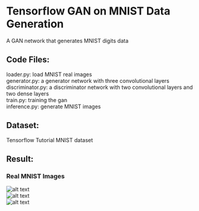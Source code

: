 # Tensorflow GAN on MNIST Data Generation

A GAN network that generates MNIST digits data

## Code Files:
loader.py: load MNIST real images  
generator.py: a generator network with three convolutional layers    
discriminator.py: a discriminator network with two convolutional layers and two dense layers  
train.py: training the gan  
inference.py: generate MNIST images  

## Dataset:
Tensorflow Tutorial MNIST dataset  
## Result:
### Real MNIST Images  
![alt text](https://github.com/weifhu0124/gan/tree/master/result/real/0.png)  
![alt text](https://github.com/weifhu0124/gan/tree/master/result/real/1.png)  
![alt text](https://github.com/weifhu0124/gan/tree/master/result/real/2.png)  
